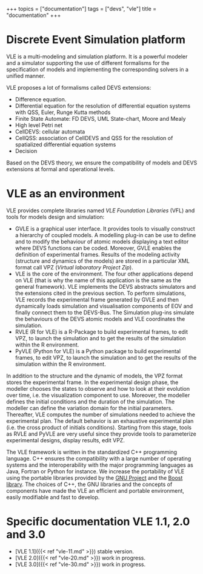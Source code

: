 +++
topics = ["documentation"]
tags = ["devs", "vle"]
title = "documentation"
+++

# Discrete Event Simulation platform

VLE is a multi-modeling and simulation platform. It is a powerful modeler and a
simulator supporting the use of different formalisms for the specification of
models and implementing the corresponding solvers in a unified manner.

VLE proposes a lot of formalisms called DEVS extensions:

- Difference equation.
- Differential equation for the resolution of differential equation systems
  with QSS, Euler, Runge Kutta methods
- Finite State Automate: FD DEVS, UML State-chart, Moore and Mealy
- High level Petri net
- CellDEVS: cellular automata
- CellQSS: association of CellDEVS and QSS for the resolution of spatialized
  differential equation systems
- Decision

Based on the DEVS theory, we ensure the compatibility of models and DEVS
extensions at formal and operational levels.

# VLE as an environment

VLE provides complete libraries named *VLE Foundation Libraries* (VFL) and tools
for models design and simulation:

- GVLE is a graphical user interface. It provides tools to visually construct a
  hierarchy of coupled models. A modelling plug-in can be use to define and to
  modify the behaviour of atomic models displaying a text editor where DEVS
  functions can be coded. Moreover, GVLE enables the definition of experimental
  frames. Results of the modeling activity (structure and dynamics of the
  models) are stored in a particular XML format call VPZ (*Virtual laboratory
  Project Zip*).
- VLE is the core of the environment. The four other applications depend on VLE
  (that is why the name of this application is the same as the general
  framework). VLE implements the DEVS abstracts simulators and the extensions
  cited in the previous section. To perform simulations, VLE records the
  experimental frame generated by GVLE and then dynamically loads simulation and
  visualisation components of EOV and finally connect them to the DEVS-Bus. The
  Simulation plug-ins simulate the behaviours of the DEVS atomic models and VLE
  coordinates the simulation.
- RVLE (R for VLE) is a R-Package to build experimental frames, to edit VPZ, to
  launch the simulation and to get the results of the simulation within the R
  environment.
- PyVLE (Python for VLE) is a Python package to build experimental frames, to
  edit VPZ, to launch the simulation and to get the results of the simulation
  within the R environment.

In addition to the structure and the dynamic of models, the VPZ format stores
the experimental frame. In the experimental design phase, the modeller chooses
the states to observe and how to look at their evolution over time, i.e. the
visualization component to use. Moreover, the modeller defines the initial
conditions and the duration of the simulation. The modeller can define the
variation domain for the initial parameters. Thereafter, VLE computes the number
of simulations needed to achieve the experimental plan. The default behavior is
an exhaustive experimental plan (i.e. the cross product of initials conditions).
Starting from this stage, tools as RVLE and PyVLE are very useful since they
provide tools to parameterize experimental designs, display results, edit VPZ.

The VLE framework is written in the standardized C++ programming language. C++
ensures the compatibility with a large number of operating systems and the
interoperability with the major programming languages as Java, Fortran or Python
for instance. We increase the portability of VLE using the portable libraries
provided by the [GNU Project](http://wwww.gnu.org) and the [Boost
library](http://www.boost.org). The choices of C++, the GNU libraries and the
concepts of components have made the VLE an efficient and portable environment,
easily modifiable and fast to develop.

# Specific documentation VLE 1.1, 2.0 and 3.0

- [VLE 1.1]({{< ref "vle-11.md" >}}) stable version.
- [VLE 2.0]({{< ref "vle-20.md" >}}) work in progress.
- [VLE 3.0]({{< ref "vle-30.md" >}}) work in progress.
